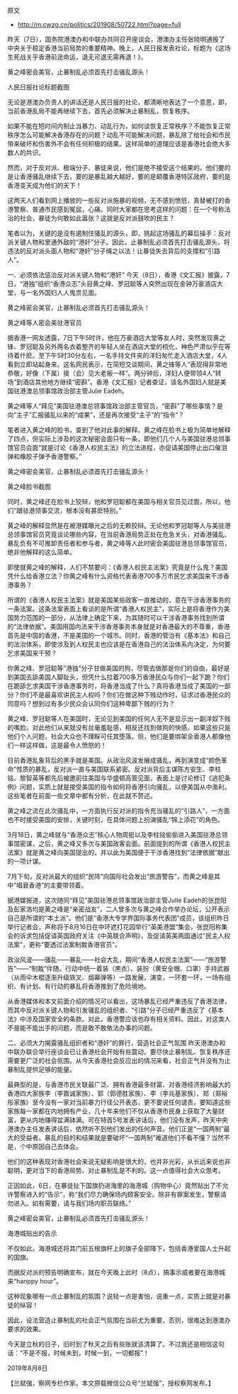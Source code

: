 

原文
 
- http://m.cwzg.cn/politics/201908/50722.html?page=full


昨天（7日），国务院港澳办和中联办共同召开座谈会，港澳办主任张晓明通报了中央关于稳定香港当前局势的重要精神。晚上，人民日报发表社论，标题为《这场生死战关乎香港前途命运，退无可退无需再退！》。

黄之峰密会美官，止暴制乱必须首先打击骚乱源头！

人民日报社论标题截图

无论是港澳办负责人的讲话还是人民日报的社论，都清晰地表达了一个意思，即，当前香港乱局不能再继续下去，首先必须解决止暴制乱，恢复秩序。

如果不能在短时间内制止当暴力、动乱行为，如何谈恢复正常秩序？不能恢复正常秩序怎么可能解决香港存在的问题？动乱不可能解决问题，暴乱除了给社会和市民带来破坏和伤害外不会有任何积极的结果。这样简单的道理应该是香港社会绝大多数人的共识。

然而，对于反对派、极端分子、暴徒来说，他们是绝不接受这个结果的。他们要的是让香港骚乱继续下去，要的是暴乱越大越好，要的是颠覆香港特区政府，要的是香港变天成为他们的天下！

这两天人们看到网上播放的一些反对派施暴的视频，无不感到愤怒，真替被打的香港警察、普通市民感到冤屈，心痛。同时大家都在思考这样的问题：在一个号称法治的社会，暴徒为何敢如此嚣张？这就是反对派鼓吹的民主？

笔者以为，关键的是没有遏制住骚乱的源头，即，挑起这场骚乱的幕后操手：反对派关键人物和里通外敌的“港奸”分子。因此，止暴制乱必须首先打击骚乱源头，将违法的反对派头面人物和“港奸”分子绳之以法！让暴徒失去背后的支撑和“引路人”。

一、必须依法惩治反对派关键人物和“港奸”
今天（8日），香港《文汇报》披露，7日，“港独”组织“香港众志”头目黄之峰、罗冠聪等人突然出现在金钟万豪酒店大堂，与一名外国妇人人鬼祟见面。

黄之峰密会美官，止暴制乱必须首先打击骚乱源头！

黄之峰等人密会美驻港官员

据香港一网友透露，7日下午5时许，他在万豪酒店大堂等友人时，突然发现黄之锋、罗冠聪及另外两名衣着整齐的年轻人坐在酒店大堂的梳化，神色严肃似乎在等待着什麽。至下午5时30分左右，一名手持文件夹的洋妇匆忙走入酒店大堂，4人看到立即站起身来。这名网民表示，在简短交谈期间，黄之锋等人“表现得非常地恭敬，好像（下属）接（会）见大老板一样”。两分钟后，洋妇人便带领4人“转场”到酒店其他地方继续“密斟”。香港《文汇报》记者查证，该名外国妇人就是美国驻港澳总领事馆政治部主管Julie Eadeh。

黄之峰等人“拜见”美国驻港澳总领事馆政治部主管官员，“密斟”了哪些事情？是向“主子”汇报骚乱以来的“成果”，还是再次接受“主子”的“指令”？

笔者进入黄之峰的脸书，查到了他对此事的解释。黄之峰在脸书上极为简单地解释了四点，但实际上涉及的这次秘密会面只有一条，即他们几个人与美国驻港总领事馆官员会面“就是讨论《香港人权民主法》的立法进程，亦促请美国停止出口催泪弹和橡胶子弹予香港警察。”

黄之峰密会美官，止暴制乱必须首先打击骚乱源头！

黄之峰脸书截图

同时，黄之峰还在脸书上狡辩，他和罗冠聪都在美国与相关官员见过面，所以，他们“跟驻港领事交流，根本没有甚麽特别。”

黄之峰的解释显然是在被港媒曝光之后的无赖狡辩。无论他和罗冠聪等人与美驻港总领事馆官员究竟谈论哪些内容，在当前香港局势正处在危急关头，对香港骚乱、暴乱负有不可推卸责任者和参与者，黄之峰等人此时密会美国驻港总领事馆官员，绝非他解释的这么简单。

即使就黄之峰的解释，人们不禁要问：《香港人权民主法案》究竟是什么鬼？美国凭什么给香港立法？你黄之峰有什么资格代表香港700多万市民乞求美国来干涉香港事务？

所谓的《香港人权民主法案》就是美国某些政客一直推动的，意在干涉香港事务的一条法案。这条法案表面上看谈的是所谓“香港人权民主”，实际上是将香港作为美国势力范围的一部分，从法律上确定下来，为其随时可以干涉香港事务找到所谓的“法律依据”。美国用国内法来干涉香港事务本身就是对香港最大的不尊重，香港首先是中国的香港，不是美国的一个城市。同时，香港的管治有《基本法》和自己的法治体系，即使涉及到人权民主也应该是在香港自己的法治体系内决定，为何要乞求美国来干预？

你黄之峰、罗冠聪等“港独”分子甘做美国的狗，尽管去做那是你们的自由，最好是到美国去舔美国人脚趾头，但凭什么拉着700多万香港民众与你们一起下跪？你们在跪舔乞求美国干涉香港事务时，将香港当成了什么？真将香港当成了美国的一部分？你们不是最喜欢讲民主人权吗？你们在做这种下贱动作时，征求过香港民众的同意吗？想到过有多少民众会认同你们这种卑鄙下贱的行为？

黄之峰、罗冠聪等人在美国时，无论见到美国的任何人无不是显示出一副洋奴下贱的嘴脸。对此他们从来就没有丝毫羞耻感，相反还找到做狗的快感。如果这些只是他们个人问题，社会大众也不理睬可任其堕落。但，他们是要绑架全香港人都像他们一样这样做，这是最令人愤怒的！

目前香港乱象背后的黑手就是美国。从政治风波发展成骚乱，再到演变成“颜色革命”性质的暴乱，反对派一直与美国联系紧密。反对派背后主谋陈方安生、李柱铭、黎智英等都先后被邀前往美国与华盛顿高管见面，表面上是讨论修订《逃犯条例》问题，实质上就是接受美国的指令如何将香港引向骚乱，以便美国从中渔利。这些笔者在前面一些文章中都有分析，在此就不赘述。

黄之峰之流在此次骚乱中，一方面执行反对派的指令充当骚乱的“引路人”，一方面也不时接受美国的安排，关键时刻，在具体问题上扮演骚乱“锦上添花”的角色。

3月18日，黄之峰就与“香港众志”核心人物周挺以及李柱铭偷偷进入美国驻港总领事馆密谋，之后，黄之峰又多次与美国政客会面。前面提到的所谓《香港人权民主法案》就是黄之峰向美国提出的，并以此为美国便于干涉香港找到“法律依据”献出的一项计谋。

7月下旬，反对派最大的组织“民阵”向国际社会发出“旅游警告”，而黄之峰是其中“唱衰香港”的主要带领着。

据港媒报道，这次随同“拜见”美国驻港总领事馆政治部主管Julie Eadeh的张崑阳及彭家浩均是黄之峰是“亲密战友”，二人曾多次与黄之峰合作举办论坛，公开表示自己是所谓的“本土派”。他们是“香港大专学界国际事务代表团”成员，该组织昨日举行记者会，声称将于8月16日在中环遮打花园举行“英美港盟”集会，张崑阳称集会的诉求包括促请英国政府关注《中英联合声明》，及促请英美两国通过“民主人权法案”，更称“要透过法案制裁香港官员”。

政治风波——骚乱——暴乱——社会大乱，期间“香港人权民主法案”——“旅游警告”——“制裁”伴随。行动中统一着装（黑衣）、装扮（黄安全帽、口罩）手持武器（从雨伞木棍逐渐升级铁叉、烟幕弹等）一路发展，演变，一环套一环，一场有组织、有计划、有行动的暴乱将香港推到了危险境地。

从香港媒体和本文前面介绍的情况可以看出，这场暴乱已经严重违反了香港法律，而其中反对派关键人物和引发骚乱的组织者、“引路”分子已经严重违反了《基本法》中涉及国家安全的条款。对此，香港警应该也存有相关资料。因此，对这类人不是能不能出手的问题，而是敢不敢依法办事的问题。

二、必须大力揭露骚乱组织者和“港奸”的罪行，营造社会正气氛围
昨天港澳办和中联办联合举行座谈会已让香港社会开始有些震动。要尽快止暴制乱、恢复秩序还需要更广泛的社会氛围。从今天香港社会反应出的情况来看，社会正气并没有为止暴制乱提供足够的能量。

最典型的是，与香港市民关联最广泛、拥有香港最多财富、对香港经济影响最大的香港四大家族李（李嘉诚家族）、郭（郭德胜家族）、李（李兆基家族）、郑（郑裕彤家族）至今没有一家对当前暴力行径公开表态，更不要说任何谴责。要知道这些家族每一家都在内地拥有产业，几十年来他们不仅从香港市民身上获取了大量财富，更从内地赚得盆满钵满。可在特首5号发表讲话后，他们没有发声，昨天中央港澳办主任发表讲话后，依然听不到他们发出的任何声音。他们正是“一国两制”最大的受益者。暴乱的目的和结果就是要破坏“一国两制”难道他们不看不懂？当然不是，个中原因自己去体会。

他们的这种表现对香港社会来说无疑影响是很大的，也并非光彩，从长远来说也非聪明，更对当下的香港局势、对止暴制乱是不利的。这一点值得社会大众思考。

正因如此，6日，在暴徒扯下国旗扔进海里的海港城（购物中心）竟然贴出了不允许警察进入的“告示”，称“我们尽力确保场内顾客安全。除非有罪案发生，警察请勿进入。如有需要，请与我们场内职员联络。”

黄之峰密会美官，止暴制乱必须首先打击骚乱源头！

海港城贴出的告示

不仅如此，海港城还将其门前五根旗杆上的旗子全部降下，包括香港爱国人士升起的国旗。

而据反对派的预告明确宣布，就在今天晚上此时（8点），搞事示威者要在海港城来“hanppy hour”。

这种现象哪有一点止暴制乱的氛围？说轻一点是害怕，说重一点，实质上就是对暴徒的纵容！

因此，设法营造止暴制乱的社会正气氛围在当前尤为重要，否则，很难达到港澳办要求的效果。

今天是立秋的日子，旧时到了秋天之后有些账就该清算了。不过我还是相信这句话：“不是不报，时候未到，时候一到，一切都报”！

2019年8月8日

【兰斌强，察网专栏作家。本文原载微信公众号“兰斌强”，授权察网发布。】